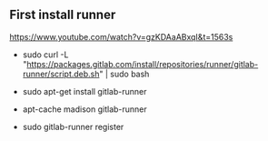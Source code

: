 ## First install runner
https://www.youtube.com/watch?v=gzKDAaABxqI&t=1563s

- sudo curl -L "https://packages.gitlab.com/install/repositories/runner/gitlab-runner/script.deb.sh" | sudo bash
- sudo apt-get install gitlab-runner
- apt-cache madison gitlab-runner

- sudo gitlab-runner register

